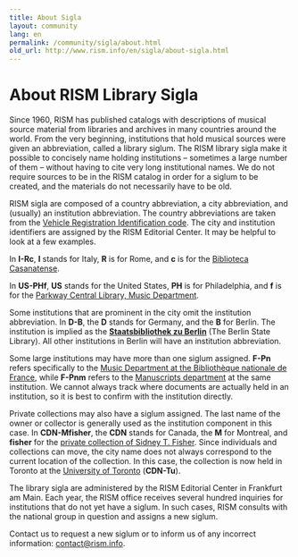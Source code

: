 ```yaml
---
title: About Sigla
layout: community
lang: en
permalink: /community/sigla/about.html
old_url: http://www.rism.info/en/sigla/about-sigla.html
---
```


# About RISM Library Sigla

Since 1960, RISM has published catalogs with descriptions of musical source material from libraries and archives in many countries around the world. From the very beginning, institutions that hold musical sources were given an abbreviation, called a library siglum. The RISM library sigla make it possible to concisely name holding institutions – sometimes a large number of them – without having to cite very long institutional names. We do not require sources to be in the RISM catalog in order for a siglum to be created, and the materials do not necessarily have to be old.

RISM sigla are composed of a country abbreviation, a city abbreviation, and (usually) an institution abbreviation. The country abbreviations are taken from the [Vehicle Registration Identification code](https://en.wikipedia.org/wiki/International_vehicle_registration_code). The city and institution identifiers are assigned by the RISM Editorial Center. It may be helpful to look at a few examples.

In **I-Rc**, **I** stands for Italy, **R** is for Rome, and **c** is for the [Biblioteca Casanatense](https://rism.online/institutions/30000230).

In **US-PHf**, **US** stands for the United States, **PH** is for Philadelphia, and **f** is for the [Parkway Central Library, Music Department](https://rism.online/institutions/30002414).

Some institutions that are prominent in the city omit the institution abbreviation. In **D-B**, the **D** stands for Germany, and the **B** for Berlin. The institution is implied as the [**Staatsbibliothek zu Berlin**](https://rism.online/institutions/30000655) (The Berlin State Library). All other institutions in Berlin will have an institution abbreviation.

Some large institutions may have more than one siglum assigned. **F-Pn** refers specifically to the [Music Department at the Bibliothèque nationale de France](https://rism.online/institutions/30001488), while **F-Pnm** refers to the [Manuscripts department](https://rism.online/institutions/30078937) at the same institution. We cannot always track where documents are actually held in an institution, so it is best to confirm with the institution directly.

Private collections may also have a siglum assigned. The last name of the owner or collector is generally used as the institution component in this case. In **CDN-Mfisher**, the **CDN** stands for Canada, the **M** for Montreal, and **fisher** for the [private collection of Sidney T. Fisher](https://rism.online/institutions/30000470). Since individuals and collections can move, the city name does not always correspond to the current location of the collection. In this case, the collection is now held in Toronto at the [University of Toronto](https://rism.online/institutions/30000488) (**CDN-Tu**).

The library sigla are administered by the RISM Editorial Center in Frankfurt am Main. Each year, the RISM office receives several hundred inquiries for institutions that do not yet have a siglum. In such cases, RISM consults with the national group in question and assigns a new siglum.

Contact us to request a new siglum or to inform us of any incorrect information: [contact@rism.info](mailto:contact@rism.info).
